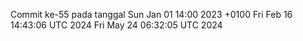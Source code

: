 Commit ke-55 pada tanggal Sun Jan 01 14:00 2023 +0100
Fri Feb 16 14:43:06 UTC 2024
Fri May 24 06:32:05 UTC 2024
